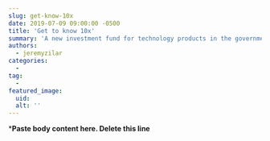 ```yaml
---
slug: get-know-10x
date: 2019-07-09 09:00:00 -0500
title: 'Get to know 10x'
summary: 'A new investment fund for technology products in the government'
authors: 
  - jeremyzilar
categories: 
  - 
tag: 
  - 
featured_image: 
  uid: 
  alt: ''
---
```


***Paste body content here. Delete this line**
